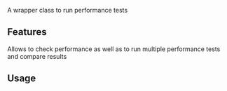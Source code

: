 A wrapper class to run performance tests

## Features

Allows to check performance as well as to run multiple performance tests and compare results

## Usage

```dart
```
